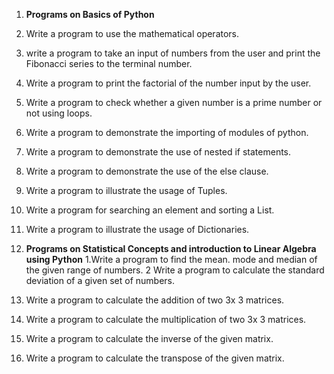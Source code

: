
1.	**Programs on Basics of Python**
1. Write a program to use the mathematical operators.
2. write a program to take an input of numbers from the user and print the Fibonacci series to the terminal number.
3. Write a program to print the factorial of the number input by the user.
4. Write a program to check whether a given number is a prime number or not using loops.
5. Write a program to demonstrate the importing of modules of python.
6. Write a program to demonstrate the use of nested if statements.
7. Write a program to demonstrate the use of the else clause.
8. Write a program to illustrate the usage of Tuples.
9. Write a program for searching an element and sorting a List.
10. Write a program to illustrate the usage of Dictionaries.

2.	**Programs on Statistical Concepts and introduction to Linear Algebra using Python**
1.Write a program to find the mean. mode and median of the given range of numbers.
2 Write a program to calculate the standard deviation of a given set of numbers.
3. Write a program to calculate the addition of two 3x 3 matrices.
4. Write a program to calculate the multiplication of two 3x 3 matrices.
5. Write a program to calculate the inverse of the given matrix.
6. Write a program to calculate the transpose of the given matrix.
